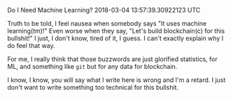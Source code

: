 Do I Need Machine Learning?
2018-03-04 13:57:39.30922123 UTC


Truth to be told, I feel nausea when somebody says "It uses machine learning(tm)!"
Even worse when they say, "Let's build blockchain(c) for this bullshit!" I just,
I don't know, tired of it, I guess.
I can't exactly explain why I do feel that way.

For me, I really think that those buzzwords are just glorified statistics, for ML,
and something like `git` but for any data for blockchain.

I know, I know, you will say what I write here is wrong and I'm a retard.
I just don't want to write something too technical for this bullshit.

